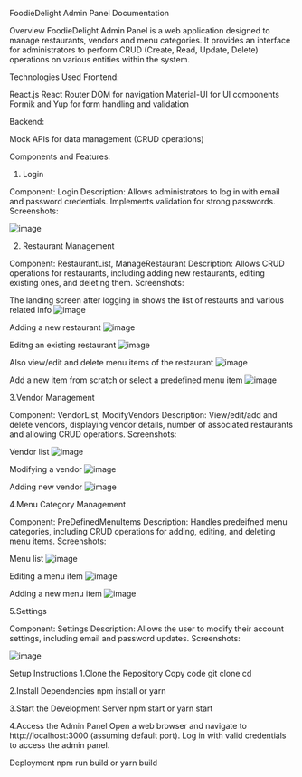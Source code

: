 FoodieDelight Admin Panel Documentation

Overview
FoodieDelight Admin Panel is a web application designed to manage restaurants, vendors and menu categories. It provides an interface for administrators to perform CRUD (Create, Read, Update, Delete) operations on various entities within the system.

Technologies Used
Frontend:

React.js
React Router DOM for navigation
Material-UI for UI components
Formik and Yup for form handling and validation

Backend:

Mock APIs for data management (CRUD operations)


Components and Features:

  1. Login

Component: Login
Description: Allows administrators to log in with email and password credentials. Implements validation for strong passwords.
Screenshots:

![image](https://github.com/Arijitb98/foodie-delight/assets/73586389/5ba54771-a506-4d4a-9147-046f93d9c2d3)

  2. Restaurant Management

Component: RestaurantList, ManageRestaurant
Description: Allows CRUD operations for restaurants, including adding new restaurants, editing existing ones, and deleting them.
Screenshots:

The landing screen after logging in shows the list of restaurts and various related info
![image](https://github.com/Arijitb98/foodie-delight/assets/73586389/247b978b-31c6-4833-9590-e017826d42cc)

Adding a new restaurant
![image](https://github.com/Arijitb98/foodie-delight/assets/73586389/58026e70-c96f-46ed-9f1e-c869ac953e2e)

Editng an existing restaurant
![image](https://github.com/Arijitb98/foodie-delight/assets/73586389/31a36744-08e2-4435-bd7c-80e2b255b6da)

Also view/edit and delete menu items of the restaurant
![image](https://github.com/Arijitb98/foodie-delight/assets/73586389/2f49f7ab-8f2d-49dc-9e4d-439442630424)

Add a new item from scratch or select a predefined menu item
![image](https://github.com/Arijitb98/foodie-delight/assets/73586389/be4b205d-a4da-4d2e-b65c-c73359a6b618)

  3.Vendor Management

Component: VendorList, ModifyVendors
Description: View/edit/add and delete vendors, displaying vendor details, number of associated restaurants and allowing CRUD operations.
Screenshots:

Vendor list
![image](https://github.com/Arijitb98/foodie-delight/assets/73586389/8406efc4-7052-470e-85ad-18e568715fd4)

Modifying a vendor
![image](https://github.com/Arijitb98/foodie-delight/assets/73586389/710ce485-8333-4df2-bb11-58d726f643eb)

Adding new vendor
![image](https://github.com/Arijitb98/foodie-delight/assets/73586389/de54094c-ce79-4c57-94db-90f541757cb4)

  4.Menu Category Management

Component: PreDefinedMenuItems
Description: Handles predeifned menu categories, including CRUD operations for adding, editing, and deleting menu items.
Screenshots: 

Menu list
![image](https://github.com/Arijitb98/foodie-delight/assets/73586389/2b11812b-535f-4be6-9945-5f0d612a556e)

Editing a menu item
![image](https://github.com/Arijitb98/foodie-delight/assets/73586389/615c1cf6-5b8c-4713-8c0a-dfaa6b1c65cd)

Adding a new menu item
![image](https://github.com/Arijitb98/foodie-delight/assets/73586389/a0e830b3-27ba-4a4c-985c-60d9001a93bc)

  5.Settings

Component: Settings
Description: Allows the user to modify their account settings, including email and password updates.
Screenshots:

![image](https://github.com/Arijitb98/foodie-delight/assets/73586389/8dce6ea7-58c7-4895-b4a2-505d4febc245)


Setup Instructions
  1.Clone the Repository
    Copy code
    git clone <repository-url>
    cd <repository-directory>

  2.Install Dependencies
    npm install or yarn

  3.Start the Development Server
    npm start or yarn start
    
  4.Access the Admin Panel
    Open a web browser and navigate to http://localhost:3000 (assuming default port).
    Log in with valid credentials to access the admin panel.


Deployment
npm run build or yarn build
